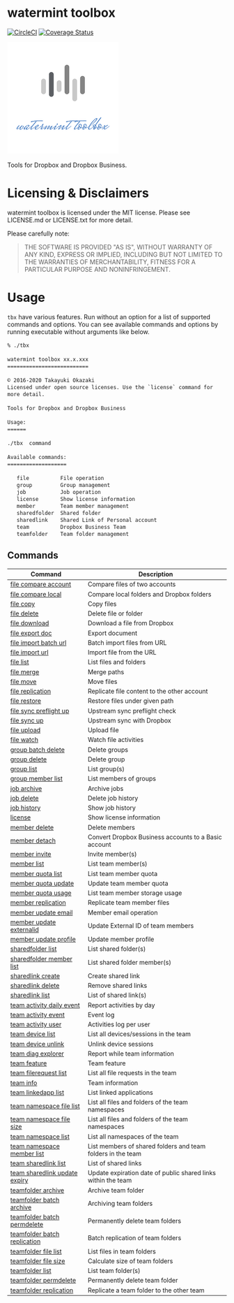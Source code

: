# watermint toolbox

[![CircleCI](https://circleci.com/gh/watermint/toolbox.svg?style=shield)](https://circleci.com/gh/watermint/toolbox)
[![Coverage Status](https://coveralls.io/repos/github/watermint/toolbox/badge.svg)](https://coveralls.io/github/watermint/toolbox)

![watermint toolbox](resources/watermint-toolbox-256x256.png)

Tools for Dropbox and Dropbox Business.

# Licensing & Disclaimers

watermint toolbox is licensed under the MIT license.
Please see LICENSE.md or LICENSE.txt for more detail.

Please carefully note:

> THE SOFTWARE IS PROVIDED "AS IS", WITHOUT WARRANTY OF ANY KIND, EXPRESS OR
IMPLIED, INCLUDING BUT NOT LIMITED TO THE WARRANTIES OF MERCHANTABILITY,
FITNESS FOR A PARTICULAR PURPOSE AND NONINFRINGEMENT.

# Usage

`tbx` have various features. Run without an option for a list of supported commands and options.
You can see available commands and options by running executable without arguments like below.

```
% ./tbx

watermint toolbox xx.x.xxx
==========================

© 2016-2020 Takayuki Okazaki
Licensed under open source licenses. Use the `license` command for more detail.

Tools for Dropbox and Dropbox Business

Usage:
======

./tbx  command

Available commands:
===================

   file          File operation                   
   group         Group management                 
   job           Job operation                    
   license       Show license information         
   member        Team member management           
   sharedfolder  Shared folder                    
   sharedlink    Shared Link of Personal account  
   team          Dropbox Business Team            
   teamfolder    Team folder management           

```

## Commands

| Command                                                                         | Description                                                   |
|---------------------------------------------------------------------------------|---------------------------------------------------------------|
| [file compare account](doc/generated/file-compare-account.md)                   | Compare files of two accounts                                 |
| [file compare local](doc/generated/file-compare-local.md)                       | Compare local folders and Dropbox folders                     |
| [file copy](doc/generated/file-copy.md)                                         | Copy files                                                    |
| [file delete](doc/generated/file-delete.md)                                     | Delete file or folder                                         |
| [file download](doc/generated/file-download.md)                                 | Download a file from Dropbox                                  |
| [file export doc](doc/generated/file-export-doc.md)                             | Export document                                               |
| [file import batch url](doc/generated/file-import-batch-url.md)                 | Batch import files from URL                                   |
| [file import url](doc/generated/file-import-url.md)                             | Import file from the URL                                      |
| [file list](doc/generated/file-list.md)                                         | List files and folders                                        |
| [file merge](doc/generated/file-merge.md)                                       | Merge paths                                                   |
| [file move](doc/generated/file-move.md)                                         | Move files                                                    |
| [file replication](doc/generated/file-replication.md)                           | Replicate file content to the other account                   |
| [file restore](doc/generated/file-restore.md)                                   | Restore files under given path                                |
| [file sync preflight up](doc/generated/file-sync-preflight-up.md)               | Upstream sync preflight check                                 |
| [file sync up](doc/generated/file-sync-up.md)                                   | Upstream sync with Dropbox                                    |
| [file upload](doc/generated/file-upload.md)                                     | Upload file                                                   |
| [file watch](doc/generated/file-watch.md)                                       | Watch file activities                                         |
| [group batch delete](doc/generated/group-batch-delete.md)                       | Delete groups                                                 |
| [group delete](doc/generated/group-delete.md)                                   | Delete group                                                  |
| [group list](doc/generated/group-list.md)                                       | List group(s)                                                 |
| [group member list](doc/generated/group-member-list.md)                         | List members of groups                                        |
| [job archive](doc/generated/job-archive.md)                                     | Archive jobs                                                  |
| [job delete](doc/generated/job-delete.md)                                       | Delete job history                                            |
| [job history](doc/generated/job-history.md)                                     | Show job history                                              |
| [license](doc/generated/license.md)                                             | Show license information                                      |
| [member delete](doc/generated/member-delete.md)                                 | Delete members                                                |
| [member detach](doc/generated/member-detach.md)                                 | Convert Dropbox Business accounts to a Basic account          |
| [member invite](doc/generated/member-invite.md)                                 | Invite member(s)                                              |
| [member list](doc/generated/member-list.md)                                     | List team member(s)                                           |
| [member quota list](doc/generated/member-quota-list.md)                         | List team member quota                                        |
| [member quota update](doc/generated/member-quota-update.md)                     | Update team member quota                                      |
| [member quota usage](doc/generated/member-quota-usage.md)                       | List team member storage usage                                |
| [member replication](doc/generated/member-replication.md)                       | Replicate team member files                                   |
| [member update email](doc/generated/member-update-email.md)                     | Member email operation                                        |
| [member update externalid](doc/generated/member-update-externalid.md)           | Update External ID of team members                            |
| [member update profile](doc/generated/member-update-profile.md)                 | Update member profile                                         |
| [sharedfolder list](doc/generated/sharedfolder-list.md)                         | List shared folder(s)                                         |
| [sharedfolder member list](doc/generated/sharedfolder-member-list.md)           | List shared folder member(s)                                  |
| [sharedlink create](doc/generated/sharedlink-create.md)                         | Create shared link                                            |
| [sharedlink delete](doc/generated/sharedlink-delete.md)                         | Remove shared links                                           |
| [sharedlink list](doc/generated/sharedlink-list.md)                             | List of shared link(s)                                        |
| [team activity daily event](doc/generated/team-activity-daily-event.md)         | Report activities by day                                      |
| [team activity event](doc/generated/team-activity-event.md)                     | Event log                                                     |
| [team activity user](doc/generated/team-activity-user.md)                       | Activities log per user                                       |
| [team device list](doc/generated/team-device-list.md)                           | List all devices/sessions in the team                         |
| [team device unlink](doc/generated/team-device-unlink.md)                       | Unlink device sessions                                        |
| [team diag explorer](doc/generated/team-diag-explorer.md)                       | Report while team information                                 |
| [team feature](doc/generated/team-feature.md)                                   | Team feature                                                  |
| [team filerequest list](doc/generated/team-filerequest-list.md)                 | List all file requests in the team                            |
| [team info](doc/generated/team-info.md)                                         | Team information                                              |
| [team linkedapp list](doc/generated/team-linkedapp-list.md)                     | List linked applications                                      |
| [team namespace file list](doc/generated/team-namespace-file-list.md)           | List all files and folders of the team namespaces             |
| [team namespace file size](doc/generated/team-namespace-file-size.md)           | List all files and folders of the team namespaces             |
| [team namespace list](doc/generated/team-namespace-list.md)                     | List all namespaces of the team                               |
| [team namespace member list](doc/generated/team-namespace-member-list.md)       | List members of shared folders and team folders in the team   |
| [team sharedlink list](doc/generated/team-sharedlink-list.md)                   | List of shared links                                          |
| [team sharedlink update expiry](doc/generated/team-sharedlink-update-expiry.md) | Update expiration date of public shared links within the team |
| [teamfolder archive](doc/generated/teamfolder-archive.md)                       | Archive team folder                                           |
| [teamfolder batch archive](doc/generated/teamfolder-batch-archive.md)           | Archiving team folders                                        |
| [teamfolder batch permdelete](doc/generated/teamfolder-batch-permdelete.md)     | Permanently delete team folders                               |
| [teamfolder batch replication](doc/generated/teamfolder-batch-replication.md)   | Batch replication of team folders                             |
| [teamfolder file list](doc/generated/teamfolder-file-list.md)                   | List files in team folders                                    |
| [teamfolder file size](doc/generated/teamfolder-file-size.md)                   | Calculate size of team folders                                |
| [teamfolder list](doc/generated/teamfolder-list.md)                             | List team folder(s)                                           |
| [teamfolder permdelete](doc/generated/teamfolder-permdelete.md)                 | Permanently delete team folder                                |
| [teamfolder replication](doc/generated/teamfolder-replication.md)               | Replicate a team folder to the other team                     |

